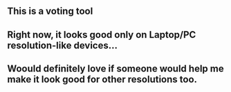 ## This is a voting tool

## Right now, it looks good only on Laptop/PC resolution-like devices...
## Woould definitely love if someone would help me make it look good for other resolutions too.
